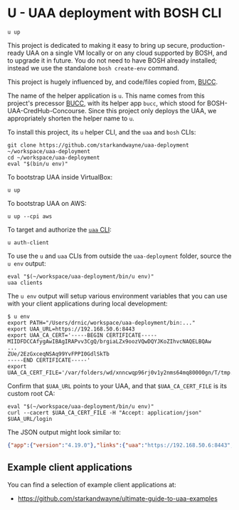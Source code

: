 # U - UAA deployment with BOSH CLI

```plain
u up
```

This project is dedicated to making it easy to bring up secure, production-ready UAA on a single VM locally or on any cloud supported by BOSH, and to upgrade it in future. You do not need to have BOSH already installed; instead we use the standalone `bosh create-env` command.

This project is hugely influenced by, and code/files copied from, [BUCC](https://github.com/starkandwayne/bucc).

The name of the helper application is `u`. This name comes from this project's precessor [BUCC](https://github.com/starkandwayne/bucc), with its helper app `bucc`, which stood for BOSH-UAA-CredHub-Concourse. Since this project only deploys the UAA, we appropriately shorten the helper name to `u`.

To install this project, its `u` helper CLI, and the `uaa` and `bosh` CLIs:

```plain
git clone https://github.com/starkandwayne/uaa-deployment ~/workspace/uaa-deployment
cd ~/workspace/uaa-deployment
eval "$(bin/u env)"
```

To bootstrap UAA inside VirtualBox:

```plain
u up
```

To bootstrap UAA on AWS:

```plain
u up --cpi aws
```

To target and authorize the [`uaa` CLI](https://github.com/cloudfoundry-incubator/uaa-cli):

```plain
u auth-client
```

To use the `u` and `uaa` CLIs from outside the `uaa-deployment` folder, source the `u env` output:

```plain
eval "$(~/workspace/uaa-deployment/bin/u env)"
uaa clients
```

The `u env` output will setup various environment variables that you can use with your client applications during local development:

```plain
$ u env
export PATH="/Users/drnic/workspace/uaa-deployment/bin:..."
export UAA_URL=https://192.168.50.6:8443
export UAA_CA_CERT='-----BEGIN CERTIFICATE-----
MIIDFDCCAfygAwIBAgIRAPvv3CgQ/brgiaLZx9oozVQwDQYJKoZIhvcNAQELBQAw
...
ZUe/2EzGxceqNSAq99YvFPPI0GdlSkTb
-----END CERTIFICATE-----'
export UAA_CA_CERT_FILE='/var/folders/wd/xnncwqp96rj0v1y2nms64mq80000gn/T/tmp.lDvhJEpT/ca.pem'
```

Confirm that `$UAA_URL` points to your UAA, and that `$UAA_CA_CERT_FILE` is its custom root CA:

```plain
eval "$(~/workspace/uaa-deployment/bin/u env)"
curl --cacert $UAA_CA_CERT_FILE -H "Accept: application/json" $UAA_URL/login
```

The JSON output might look similar to:

```json
{"app":{"version":"4.19.0"},"links":{"uaa":"https://192.168.50.6:8443","passwd":"/forgot_password","login":"https://192.168.50.6:8443","register":"/create_account"},"zone_name":"uaa","entityID":"192.168.50.6:8443","commit_id":"7897100","idpDefinitions":{},"prompts":{"username":["text","Email"],"password":["password","Password"]},"timestamp":"2018-06-13T12:02:09-0700"}
```

## Example client applications

You can find a selection of example client applications at:

* https://github.com/starkandwayne/ultimate-guide-to-uaa-examples
